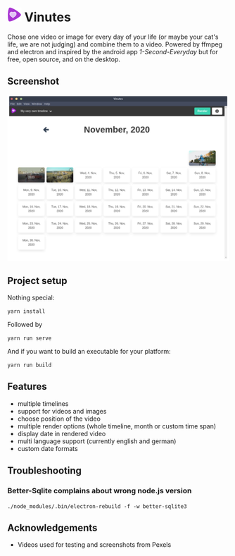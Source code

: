 # ![Vinutes](public/icons/32x32.png) Vinutes

Chose one video or image for every day of your life (or maybe your cat's life, we are not judging) and combine them to a video.
Powered by ffmpeg and electron and inspired by the android app _1-Second-Everyday_ but for free, open source, and on the desktop.

## Screenshot
![Calendar View](docs/img/calendar-view-filled.png)

## Project setup
Nothing special:
```
yarn install
```
Followed by
```
yarn run serve
```
And if you want to build an executable for your platform:
```
yarn run build
```

## Features

* multiple timelines
* support for videos and images
* choose position of the video
* multiple render options (whole timeline, month or custom time span)
* display date in rendered video
* multi language support (currently english and german)
* custom date formats

## Troubleshooting

### Better-Sqlite complains about wrong node.js version
```
./node_modules/.bin/electron-rebuild -f -w better-sqlite3
```

## Acknowledgements
* Videos used for testing and screenshots from Pexels